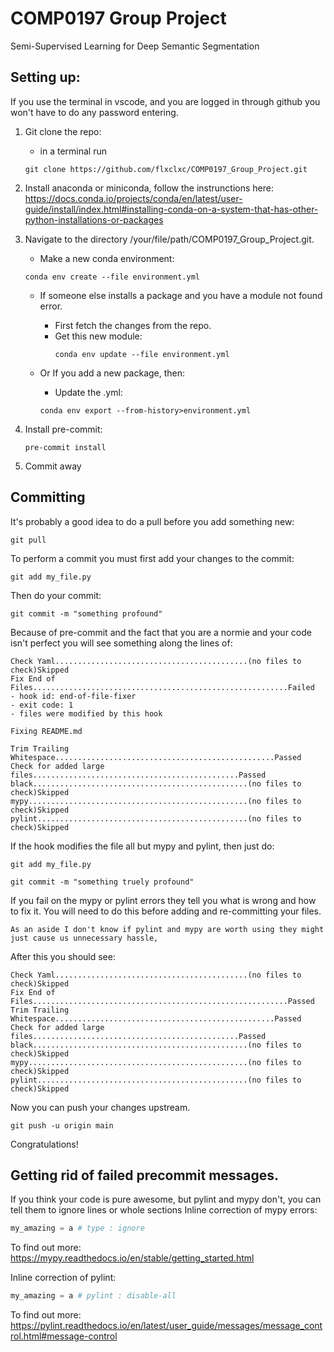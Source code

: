 # COMP0197 Group Project
Semi-Supervised Learning for Deep Semantic Segmentation

## Setting up:
If you use the terminal in vscode, and you are logged in through github you won't have to do any password entering.


1)  Git clone the repo:
    - in a terminal run
    ```console
    git clone https://github.com/flxclxc/COMP0197_Group_Project.git
    ```
2) Install anaconda or miniconda, follow the instrunctions here:
https://docs.conda.io/projects/conda/en/latest/user-guide/install/index.html#installing-conda-on-a-system-that-has-other-python-installations-or-packages


3) Navigate to the directory /your/file/path/COMP0197_Group_Project.git.
    - Make a new conda environment:
    ```console
    conda env create --file environment.yml
    ```
    - If someone else installs a package and you have a module not found error.
        - First fetch the changes from the repo.
        - Get this new module:
          ```console
          conda env update --file environment.yml
          ```

    - Or If you add a new package, then:
        - Update the .yml:
        ```console
        conda env export --from-history>environment.yml
        ```

4) Install pre-commit:
    ```console
    pre-commit install
    ```

5) Commit away

## Committing
It's probably a good idea to do a pull before you add something new:
```console
git pull
```

To perform a commit you must first add your changes to the commit:
```console
git add my_file.py
```
Then do your commit:
```console
git commit -m "something profound"
```
Because of pre-commit and the fact that you are a normie and your code isn't perfect you will see something along the lines of:
```console
Check Yaml...........................................(no files to check)Skipped
Fix End of Files.........................................................Failed
- hook id: end-of-file-fixer
- exit code: 1
- files were modified by this hook

Fixing README.md

Trim Trailing Whitespace.................................................Passed
Check for added large files..............................................Passed
black................................................(no files to check)Skipped
mypy.................................................(no files to check)Skipped
pylint...............................................(no files to check)Skipped
```
If the hook modifies the file all but mypy and pylint, then just do:
```console
git add my_file.py
```
```console
git commit -m "something truely profound"
```
If you fail on the mypy or pylint errors they tell you what is wrong and how to fix it. You will need to do this before adding and re-committing your files.
```note
As an aside I don't know if pylint and mypy are worth using they might just cause us unnecessary hassle,
```

After this you should see:
```console
Check Yaml...........................................(no files to check)Skipped
Fix End of Files.........................................................Passed
Trim Trailing Whitespace.................................................Passed
Check for added large files..............................................Passed
black................................................(no files to check)Skipped
mypy.................................................(no files to check)Skipped
pylint...............................................(no files to check)Skipped
```

Now you can push your changes upstream.
```console
git push -u origin main
```
Congratulations!
## Getting rid of failed precommit messages.
If you think your code is pure awesome, but pylint and mypy don't, you can tell them to ignore lines or whole sections
Inline correction of mypy errors:
```python
my_amazing = a # type : ignore
```
To find out more: https://mypy.readthedocs.io/en/stable/getting_started.html

Inline correction of pylint:
```python
my_amazing = a # pylint : disable-all
```
To find out more: https://pylint.readthedocs.io/en/latest/user_guide/messages/message_control.html#message-control
